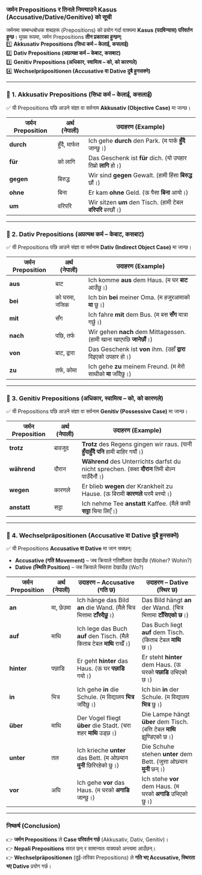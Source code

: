 
### **जर्मन Prepositions र तिनले निम्त्याउने Kasus (Accusative/Dative/Genitive) को सूची**

जर्मनमा सम्बन्धबोधक शब्दहरू (Prepositions) को प्रयोग गर्दा वाक्यमा **Kasus (पदविन्यास) परिवर्तन हुन्छ**। मुख्य रूपमा, जर्मन Prepositions **तीन प्रकारका हुन्छन्**:  
1️⃣ **Akkusativ Prepositions (सिधा कर्म – केलाई, कसलाई)**  
2️⃣ **Dativ Prepositions (अप्रत्यक्ष कर्म – केबाट, कसबाट)**  
3️⃣ **Genitiv Prepositions (अधिकार, स्वामित्व – को, को कारणले)**  
4️⃣ **Wechselpräpositionen (Accusative वा Dative दुबै हुनसक्ने)**

---

### **📌 1. Akkusativ Prepositions (सिधा कर्म – केलाई, कसलाई)**

✅ यी Prepositions पछि आउने संज्ञा वा सर्वनाम **Akkusativ (Objective Case)** मा जान्छ।

|**जर्मन Preposition**|**अर्थ (नेपाली)**|**उदाहरण (Example)**|
|---|---|---|
|**durch**|हुँदै, मार्फत|Ich gehe **durch** den Park. (म पार्क **हुँदै** जान्छु।)|
|**für**|को लागि|Das Geschenk ist **für** dich. (यो उपहार तिम्रो **लागि** हो।)|
|**gegen**|बिरुद्ध|Wir sind **gegen** Gewalt. (हामी हिंसा **बिरुद्ध** छौं।)|
|**ohne**|बिना|Er kam **ohne** Geld. (ऊ पैसा **बिना** आयो।)|
|**um**|वरिपरि|Wir sitzen **um** den Tisch. (हामी टेबल **वरिपरि** बस्छौं।)|

---

### **📌 2. Dativ Prepositions (अप्रत्यक्ष कर्म – केबाट, कसबाट)**

✅ यी Prepositions पछि आउने संज्ञा वा सर्वनाम **Dativ (Indirect Object Case)** मा जान्छ।

|**जर्मन Preposition**|**अर्थ (नेपाली)**|**उदाहरण (Example)**|
|---|---|---|
|**aus**|बाट|Ich komme **aus** dem Haus. (म घर **बाट** आउँछु।)|
|**bei**|को घरमा, नजिक|Ich bin **bei** meiner Oma. (म हजुरआमाको **मा** छु।)|
|**mit**|सँग|Ich fahre **mit** dem Bus. (म बस **सँग** यात्रा गर्छु।)|
|**nach**|पछि, तर्फ|Wir gehen **nach** dem Mittagessen. (हामी खाना खाएपछि **जानेछौं**।)|
|**von**|बाट, द्वारा|Das Geschenk ist **von** ihm. (उहाँ **द्वारा** दिइएको उपहार हो।)|
|**zu**|तर्फ, कोमा|Ich gehe **zu** meinem Freund. (म मेरो साथीको **मा** जाँदैछु।)|

---

### **📌 3. Genitiv Prepositions (अधिकार, स्वामित्व – को, को कारणले)**

✅ यी Prepositions पछि आउने संज्ञा वा सर्वनाम **Genitiv (Possessive Case)** मा जान्छ।

|**जर्मन Preposition**|**अर्थ (नेपाली)**|**उदाहरण (Example)**|
|---|---|---|
|**trotz**|बावजूद|**Trotz** des Regens gingen wir raus. (पानी **हुँदाहुँदै पनि** हामी बाहिर गयौं।)|
|**während**|दौरान|**Während** des Unterrichts darfst du nicht sprechen. (कक्षा **दौरान** तिमी बोल्न पाउँदैनौं।)|
|**wegen**|कारणले|Er blieb **wegen** der Krankheit zu Hause. (ऊ बिरामी **कारणले** घरमै बस्यो।)|
|**anstatt**|सट्टा|Ich nehme Tee **anstatt** Kaffee. (मैले कफी **सट्टा** चिया लिएँ।)|

---

### **📌 4. Wechselpräpositionen (Accusative वा Dative दुबै हुनसक्ने)**

✅ यी Prepositions **Accusative वा Dative** मा जान सक्छन्:

- **Accusative (गति Movement)** – जब क्रियाले गतिशीलता देखाउँछ (Woher? Wohin?)
- **Dative (स्थिति Position)** – जब क्रियाले स्थिरता देखाउँछ (Wo?)

|**जर्मन Preposition**|**अर्थ (नेपाली)**|**उदाहरण – Accusative (गति छ)**|**उदाहरण – Dative (स्थिर छ)**|
|---|---|---|---|
|**an**|मा, छेउमा|Ich hänge das Bild **an** die Wand. (मैले चित्र भित्तामा **टाँस्दैछु**।)|Das Bild hängt **an** der Wand. (चित्र भित्तामा **टाँसिएको छ**।)|
|**auf**|माथि|Ich lege das Buch **auf** den Tisch. (मैले किताब टेबल **माथि** राखेँ।)|Das Buch liegt **auf** dem Tisch. (किताब टेबल **माथि** छ।)|
|**hinter**|पछाडि|Er geht **hinter** das Haus. (ऊ घर **पछाडि** गयो।)|Er steht **hinter** dem Haus. (ऊ घरको **पछाडि** उभिएको छ।)|
|**in**|भित्र|Ich gehe **in** die Schule. (म विद्यालय **भित्र** जाँदैछु।)|Ich bin **in** der Schule. (म विद्यालय **भित्र** छु।)|
|**über**|माथि|Der Vogel fliegt **über** die Stadt. (चरा शहर **माथि** उड्छ।)|Die Lampe hängt **über** dem Tisch. (बत्ति टेबल **माथि** झुण्डिएको छ।)|
|**unter**|तल|Ich krieche **unter** das Bett. (म ओछ्यान **मुनी** छिरिरहेको छु।)|Die Schuhe stehen **unter** dem Bett. (जुत्ता ओछ्यान **मुनी** छन्।)|
|**vor**|अघि|Ich gehe **vor** das Haus. (म घरको **अगाडि** जान्छु।)|Ich stehe **vor** dem Haus. (म घरको **अगाडि** उभिएको छु।)|

---

### **निष्कर्ष (Conclusion)**

👉 **जर्मन Prepositions** ले **Case परिवर्तन गर्छ** (Akkusativ, Dativ, Genitiv)।  
👉 **Nepali Prepositions** सरल छन् र सामान्यतः वाक्यको अन्त्यमा आउँछन्।  
👉 **Wechselpräpositionen** (दुई-तरिका Prepositions) ले **गति भए Accusative, स्थिरता भए Dative** प्रयोग गर्छ।
